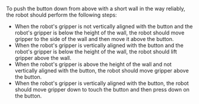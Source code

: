 To push the button down from above with a short wall in the way reliably, the robot should perform the following steps:
  - When the robot's gripper is not vertically aligned with the button and the robot's gripper is below the height of the wall, the robot should move gripper to the side of the wall and then move it above the button.
  - When the robot's gripper is vertically aligned with the button and the robot's gripper is below the height of the wall, the robot should lift gripper above the wall.
  - When the robot's gripper is above the height of the wall and not vertically aligned with the button, the robot should move gripper above the button.
  - When the robot's gripper is vertically aligned with the button, the robot should move gripper down to touch the button and then press down on the button.